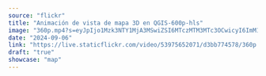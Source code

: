 ```yaml
---
source: "flickr"
title: "Animación de vista de mapa 3D en QGIS-600p-hls"
image: "360p.mp4?s=eyJpIjo1Mzk3NTY1MjA3MSwiZSI6MTczMTM3MTc3OCwicyI6ImM1ZjQ2YjAwMzRhMzI0NmNmNGM1ZjMzNDM0ZGViZDYzODc5NWJiMzgiLCJ2IjoxfQ.mp4"
date: "2024-09-06"
link: "https://live.staticflickr.com/video/53975652071/d3bb774578/360p.mp4?s=eyJpIjo1Mzk3NTY1MjA3MSwiZSI6MTczMTM3MTc3OCwicyI6ImM1ZjQ2YjAwMzRhMzI0NmNmNGM1ZjMzNDM0ZGViZDYzODc5NWJiMzgiLCJ2IjoxfQ"
draft: "true"
showcase: "map"
---
```

